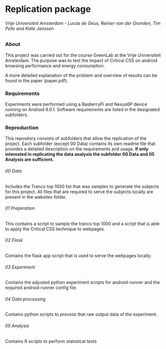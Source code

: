 # Replication package
###### Vrije Universiteit Amsterdam - Lucas de Geus, Reinier van der Gronden, Tim Pelle and Kalle Janssen

### About
This project was carried out for the course GreenLab at the Vrije Universiteit Amsterdam. The purpose was to test the impact of Critical CSS on android browsing performance and energy consumption. 

A more detailed explanation of the problem and overview of results can be found in the paper (paper.pdf).

### Requirements
Experiments were performed using a RasberryPi and Nexus6P device running on Android 6.0.1. Software requirements are listed in the designated subfolders.

### Reproduction
This repository consists of subfolders that allow the replication of the project. Each subfolder (except 00 Data) contains its own readme file that provides a detailed description on the requirements and usage. **If only interested in replicating the data analysis the subfolder 00 Data and 05 Analysis are sufficient.**
###### 00 Data 
Includes the Tranco top 1000 list that was samples to generate the subjects for this project. All files that are required to serve the subjects locally are present in the websites folder.
###### 01 Preperation
This contains a script to sample the tranco top 1000 and a script that is able to apply the Critical CSS technique to webpages. 

###### 02 Flask
Contains the flask app script that is used to serve the webpages locally.

###### 03 Experiment
Contains the adjusted python experiment scripts for android-runner and the required android-runner config file. 

###### 04 Data processing
Contains python scripts to process that raw output data of the experiment. 

###### 05 Analysis
Contains R scripts to perform statistical tests





